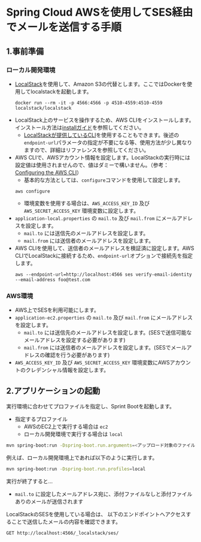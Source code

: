 # Spring Cloud AWSを使用してSES経由でメールを送信する手順

## 1.事前準備

### ローカル開発環境

* [LocalStack](https://localstack.cloud/)を使用して、Amazon S3の代替とします。ここではDockerを使用してlocalstackを起動します。
  ```
  docker run --rm -it -p 4566:4566 -p 4510-4559:4510-4559 localstack/localstack
  ```
* LocalStack上のサービスを操作するため、AWS CLIをインストールします。インストール方法は[installガイド](https://docs.aws.amazon.com/cli/latest/userguide/getting-started-install.html)を参照してください。
  * [LocalStackが提供しているCLI](https://docs.localstack.cloud/integrations/aws-cli/)を使用することもできます。後述の`endpoint-url`パラメータの指定が不要になる等、使用方法が少し異なりますので、詳細はリファレンスを参照してください。
* AWS CLIで、AWSアカウント情報を設定します。LocalStackの実行時には設定値は使用されませんので、値はダミーで構いません。（参考：[Configuring the AWS CLI](https://docs.aws.amazon.com/cli/latest/userguide/cli-chap-configure.html)）
  * 基本的な方法としては、`configure`コマンドを使用して設定します。
  ```
  aws configure
  ```
  * 環境変数を使用する場合は、`AWS_ACCESS_KEY_ID` 及び `AWS_SECRET_ACCESS_KEY` 環境変数に設定します。
* `application-local.properties` の `mail.to` 及び `mail.from` にメールアドレスを設定します。
  * `mail.to` には送信先のメールアドレスを設定します。
  * `mail.from` には送信者のメールアドレスを設定します。
* AWS CLIを使用して、送信者のメールアドレスを検証済に設定します。AWS CLIでLocalStackに接続するため、`endpoint-url`オプションで接続先を指定します。
  ```
  aws --endpoint-url=http://localhost:4566 ses verify-email-identity --email-address foo@test.com
  ```

### AWS環境

* AWS上でSESを利用可能にします。
* `application-ec2.properties` の `mail.to` 及び `mail.from` にメールアドレスを設定します。  
  * `mail.to` には送信先のメールアドレスを設定します。(SESで送信可能なメールアドレスを設定する必要があります)
  * `mail.from` には送信者のメールアドレスを設定します。(SESでメールアドレスの確認を行う必要があります)
* `AWS_ACCESS_KEY_ID` 及び `AWS_SECRET_ACCESS_KEY` 環境変数にAWSアカウントのクレデンシャル情報を設定します。

## 2.アプリケーションの起動

実行環境に合わせてプロファイルを指定し、Sprint Bootを起動します。

* 指定するプロファイル
  * AWSのEC2上で実行する場合は `ec2`
  * ローカル開発環境で実行する場合は `local`

```bash
mvn spring-boot:run -Dspring-boot.run.arguments=<アップロード対象のファイルパス> -Dspring-boot.run.profiles=<プロファイル>
```

例えば、ローカル開発環境上であれば以下のように実行します。
```bash
mvn spring-boot:run -Dspring-boot.run.profiles=local
```

実行が終了すると…
*  `mail.to` に設定したメールアドレス宛に、添付ファイルなしと添付ファイルありのメールが送信されます

LocalStackのSESを使用している場合は、 以下のエンドポイントへアクセスすることで送信したメールの内容を確認できます。
```
GET http://localhost:4566/_localstack/ses/
```
